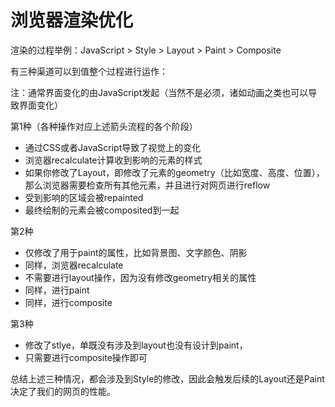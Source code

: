 # 浏览器渲染优化

渲染的过程举例：JavaScript > Style  > Layout > Paint > Composite

有三种渠道可以到值整个过程进行运作：

注：通常界面变化的由JavaScript发起（当然不是必须，诸如动画之类也可以导致界面变化）

第1种（各种操作对应上述箭头流程的各个阶段）

- 通过CSS或者JavaScript导致了视觉上的变化
- 浏览器recalculate计算收到影响的元素的样式
- 如果你修改了Layout，即修改了元素的geometry（比如宽度、高度、位置），那么浏览器需要检查所有其他元素，并且进行对网页进行reflow
- 受到影响的区域会被repainted
- 最终绘制的元素会被composited到一起


第2种
- 仅修改了用于paint的属性，比如背景图、文字颜色、阴影
- 同样，浏览器recalculate
- 不需要进行layout操作，因为没有修改geometry相关的属性
- 同样，进行paint
- 同样，进行composite

第3种
- 修改了stlye，单既没有涉及到layout也没有设计到paint，
- 只需要进行composite操作即可

总结上述三种情况，都会涉及到Style的修改，因此会触发后续的Layout还是Paint决定了我们的网页的性能。



